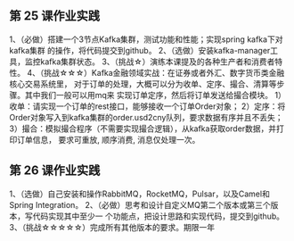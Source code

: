 ## 第 25 课作业实践
1、（必做）搭建一个3节点Kafka集群，测试功能和性能；实现spring kafka下对kafka集群
的操作，将代码提交到github。
2、（选做）安装kafka-manager工具，监控kafka集群状态。
3、（挑战☆）演练本课提及的各种生产者和消费者特性。
4、（挑战☆☆☆）Kafka金融领域实战：在证券或者外汇、数字货币类金融核心交易系统里，
对于订单的处理，大概可以分为收单、定序、撮合、清算等步骤。其中我们一般可以用mq来
实现订单定序，然后将订单发送给撮合模块。
1）收单：请实现一个订单的rest接口，能够接收一个订单Order对象；
2）定序：将Order对象写入到kafka集群的order.usd2cny队列，要求数据有序并且不丢失；
3）撮合：模拟撮合程序（不需要实现撮合逻辑），从kafka获取order数据，并打印订单信息，
要求可重放, 顺序消费, 消息仅处理一次。

## 第 26 课作业实践
1、（选做）自己安装和操作RabbitMQ，RocketMQ，Pulsar，以及Camel和Spring
Integration。
2、（必做）思考和设计自定义MQ第二个版本或第三个版本，写代码实现其中至少一
个功能点，把设计思路和实现代码，提交到github。
3、（挑战☆☆☆☆☆）完成所有其他版本的要求。期限一年


